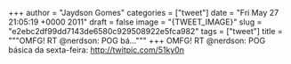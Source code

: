 
+++
author = "Jaydson Gomes"
categories = ["tweet"]
date = "Fri May 27 21:05:19 +0000 2011"
draft = false
image = "{TWEET_IMAGE}"
slug = "e2ebc2df99dd7143de6580c929508922e5fca982"
tags = ["tweet"]
title = """OMFG! RT @nerdson: POG bá..."""
+++
OMFG! RT @nerdson: POG básica da sexta-feira: http://twitpic.com/51ky0n
